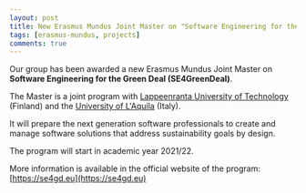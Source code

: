 ```yaml
---
layout: post
title: New Erasmus Mundus Joint Master on "Software Engineering for the Green Deal (SE4GreenDeal)" 
tags: [erasmus-mundus, projects]
comments: true
---
```


Our group has been awarded a new Erasmus Mundus Joint Master on **Software Engineering for the Green Deal (SE4GreenDeal)**. 

The Master is a joint program with [Lappeenranta University of Technology](https://www.lut.fi/web/en) (Finland) and the [University of L'Aquila](https://www.univaq.it) (Italy). 

It will prepare the next generation software professionals to create and manage software solutions that address sustainability goals by design. 

The program will start in academic year 2021/22.

More information is available in the official website of the program: [https://se4gd.eu](https://se4gd.eu)